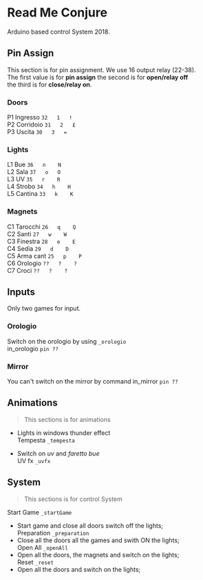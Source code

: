 # Read Me Conjure  
Arduino based control System 2018.  
## Pin Assign  
This section is for pin assignment. We use 16 output relay (22-38).  
The first value is for <b>pin assign</b> the second is for <b>open/relay off</b>  
the third is for <b>close/relay on</b>.

### Doors  
P1 Ingresso   `32   1   !`  
P2 Corridoio  `31   2   £`  
P3 Uscita     `30   3   =`  

### Lights  
L1 Bue        `36   n    N`  
L2 Sala       `37   o   O`  
L3 UV         `35   r    R`  
L4 Strobo     `34   h    H`  
L5 Cantina    `33   k    K`  

### Magnets  
C1 Tarocchi   `26   q    Q`  
C2 Santi      `27   w    W`  
C3 Finestra   `28   e    E`  
C4 Sedia      `29   d    D`  
C5 Arma cant  `25   p    P`  
C6 Orologio   `??   ?    ?`  
C7 Croci      `??   ?    ?`  

## Inputs  
Only two games for input.  
### Orologio  
Switch on the orologio by using `_orologio`  
in_orologio   `pin ??`  
### Mirror  
You can't switch on the mirror by command
in_mirror     `pin ??`  

## Animations  
> This sections is for animations  

- Lights in windows thunder effect  
Tempesta   `_tempesta`  

- Switch on <i>uv</i> and <i>faretto bue</i>  
UV fx   `_uvfx`  

## System  
> This sections is for control System  

Start Game `_startGame`  
- Start game and  close all doors switch off the lights;  
Preparation `_preparation`  
- Close all the doors all the games and swith ON the lights;  
Open All `_openAll`  
-  Open all the doors, the magnets and switch on the lights;  
Reset  `_reset`  
- Open all the doors and switch on the lights;  
